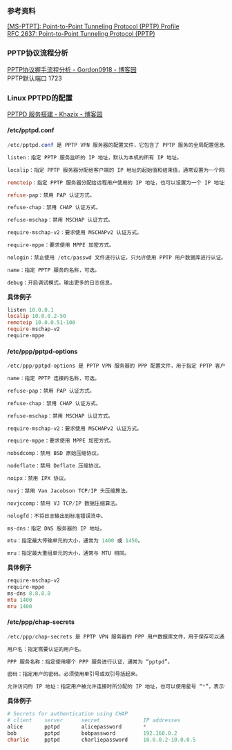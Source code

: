 ### 参考资料
[[MS-PTPT]: Point-to-Point Tunneling Protocol (PPTP) Profile](https://learn.microsoft.com/en-us/openspecs/windows_protocols/ms-ptpt/32e8cf6d-2e0d-4843-8dc0-a4934e16e1f5)<br />[RFC 2637: Point-to-Point Tunneling Protocol (PPTP)](https://www.rfc-editor.org/rfc/rfc2637)
### PPTP协议流程分析
[PPTP协议握手流程分析 - Gordon0918 - 博客园](https://www.cnblogs.com/gordon0918/p/5280587.html)<br />PPTP默认端口 1723
### Linux PPTPD的配置
[PPTPD 服务搭建 - Khazix - 博客园](https://www.cnblogs.com/demonxian3/p/10606220.html)
#### /etc/pptpd.conf
```powershell
/etc/pptpd.conf 是 PPTP VPN 服务器的配置文件，它包含了 PPTP 服务的全局配置信息。以下是该配置文件的详解：

listen：指定 PPTP 服务监听的 IP 地址，默认为本机的所有 IP 地址。

localip：指定 PPTP 服务器分配给客户端的 IP 地址的起始值和结束值，通常设置为一个网段中未被使用的 IP 地址范围。例如：localip 192.168.0.100-200

remoteip：指定 PPTP 服务器分配给远程用户使用的 IP 地址，也可以设置为一个 IP 地址范围。例如：remoteip 192.168.0.201-250

refuse-pap：禁用 PAP 认证方式。

refuse-chap：禁用 CHAP 认证方式。

refuse-mschap：禁用 MSCHAP 认证方式。

require-mschap-v2：要求使用 MSCHAPv2 认证方式。

require-mppe：要求使用 MPPE 加密方式。

nologin：禁止使用 /etc/passwd 文件进行认证，只允许使用 PPTP 用户数据库进行认证。

name：指定 PPTP 服务的名称，可选。

debug：开启调试模式，输出更多的日志信息。
```
**具体例子**
```powershell
listen 10.0.0.1
localip 10.0.0.2-50
remoteip 10.0.0.51-100
require-mschap-v2
require-mppe
```

#### /etc/ppp/pptpd-options
```powershell
/etc/ppp/pptpd-options 是 PPTP VPN 服务器的 PPP 配置文件，用于指定 PPTP 客户端和服务器之间的连接选项。以下是该配置文件的详解：

name：指定 PPTP 连接的名称，可选。

refuse-pap：禁用 PAP 认证方式。

refuse-chap：禁用 CHAP 认证方式。

refuse-mschap：禁用 MSCHAP 认证方式。

require-mschap-v2：要求使用 MSCHAPv2 认证方式。

require-mppe：要求使用 MPPE 加密方式。

nobsdcomp：禁用 BSD 原始压缩协议。

nodeflate：禁用 Deflate 压缩协议。

noipx：禁用 IPX 协议。

novj：禁用 Van Jacobson TCP/IP 头压缩算法。

novjccomp：禁用 VJ TCP/IP 数据压缩算法。

nologfd：不将日志输出到标准错误流中。

ms-dns：指定 DNS 服务器的 IP 地址。

mtu：指定最大传输单元的大小，通常为 1400 或 1450。

mru：指定最大重组单元的大小，通常与 MTU 相同。
```
**具体例子**
```powershell
require-mschap-v2
require-mppe
ms-dns 8.8.8.8
mtu 1400
mru 1400
```

#### /etc/ppp/chap-secrets
```powershell
/etc/ppp/chap-secrets 是 PPTP VPN 服务器的 PPP 用户数据库文件，用于保存可以通过 PPTP 认证的用户列表。它的每一行都包含四个字段，分别是“用户名”、“PPP 服务名称”、“密码”和“允许访问的 IP 地址”。以下是该文件的详细说明：

用户名：指定需要认证的用户名。

PPP 服务名称：指定使用哪个 PPP 服务进行认证，通常为 “pptpd”。

密码：指定用户的密码，必须使用单引号或双引号括起来。

允许访问的 IP 地址：指定用户被允许连接时所分配的 IP 地址，也可以使用星号 “*”，表示任意 IP 地址。
```
**具体例子**
```powershell
# Secrets for authentication using CHAP
# client    server      secret              IP addresses
alice       pptpd       alicepassword       *
bob         pptpd       bobpassword         192.168.0.2
charlie     pptpd       charliepassword     10.0.0.2-10.0.0.5
```
